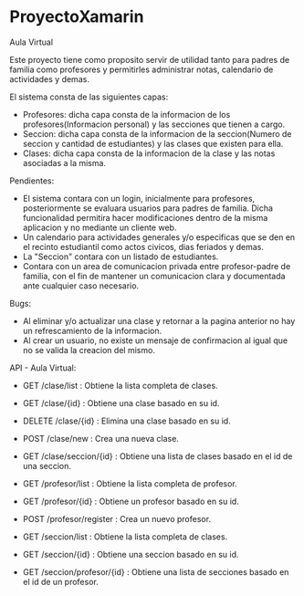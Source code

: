 # ProyectoXamarin

Aula Virtual

Este proyecto tiene como proposito servir de utilidad tanto para padres de familia como profesores y permitirles administrar notas, calendario de actividades y demas.

El sistema consta de las siguientes capas:
- Profesores: dicha capa consta de la informacion de los profesores(Informacion personal) y las secciones que tienen a cargo.
- Seccion: dicha capa consta de la informacion de la seccion(Numero de seccion y cantidad de estudiantes) y las clases que existen para ella.
- Clases: dicha capa consta de la informacion de la clase y las notas asociadas a la misma.

Pendientes:

- El sistema contara con un login, inicialmente para profesores, posteriormente se evaluara usuarios para padres de familia. Dicha funcionalidad permitira hacer modificaciones dentro de la misma aplicacion y no mediante un cliente web.
- Un calendario para actividades generales y/o especificas que se den en el recinto estudiantil como actos civicos, dias feriados y demas.
- La "Seccion" contara con un listado de estudiantes.
- Contara con un area de comunicacion privada entre profesor-padre de familia, con el fin de mantener un comunicacion clara y documentada ante cualquier caso necesario.

Bugs:

- Al eliminar y/o actualizar una clase y retornar a la pagina anterior no hay un refrescamiento de la informacion.
- Al crear un usuario, no existe un mensaje de confirmacion al igual que no se valida la creacion del mismo.


API - Aula Virtual:

- GET    /clase/list : Obtiene la lista completa de clases.
- GET    /clase/{id} : Obtiene una clase basado en su id. 
- DELETE /clase/{id} : Elimina una clase basado en su id.
- POST   /clase/new : Crea una nueva clase.
- GET    /clase/seccion/{id} : Obtiene una lista de clases basado en el id de una seccion.

- GET    /profesor/list : Obtiene la lista completa de profesor.
- GET    /profesor/{id} : Obtiene un profesor basado en su id.
- POST   /profesor/register : Crea un nuevo profesor.

- GET    /seccion/list : Obtiene la lista completa de clases.
- GET    /seccion/{id} : Obtiene una seccion basado en su id.
- GET    /seccion/profesor/{id} : Obtiene una lista de secciones basado en el id de un profesor.
